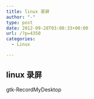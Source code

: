```yaml
---
title: linux 录屏
author: "-"
type: post
date: 2012-09-28T03:08:33+00:00
url: /?p=4350
categories:
  - Linux

---
```

## linux 录屏
gtk-RecordMyDesktop